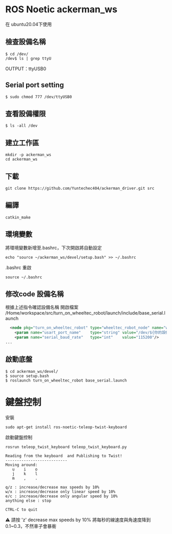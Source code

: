 # ROS Noetic ackerman_ws
在 ubuntu20.04下使用
## 檢查設備名稱
```
$ cd /dev/
/dev$ ls | grep ttyU
```

OUTPUT：ttyUSB0

## Serial port setting
```
$ sudo chmod 777 /dev/ttyUSB0
```

## 查看設備權限
```
$ ls -all /dev
```
## 建立工作區
```
mkdir -p ackerman_ws
cd ackerman_ws
```

## 下載
```
git clone https://github.com/Yuntechec404/ackerman_driver.git src
```
## 編譯
```
catkin_make
```
## 環境變數
將環境變數新增至.bashrc，下次開啟將自動設定
```
echo "source ~/ackerman_ws/devel/setup.bash" >> ~/.bashrc
```
.bashrc 重啟
```
source ~/.bashrc
```

## 修改code 設備名稱
根據上述指令確認設備名稱
開啟檔案 /Home/workspace/src/turn_on_wheeltec_robot/launch/include/base_serial.launch
```xml
  <node pkg="turn_on_wheeltec_robot" type="wheeltec_robot_node" name="wheeltec_robot" output="screen" respawn="false">
    <param name="usart_port_name"    type="string" value="/dev/${你的設備名稱}"/>  
    <param name="serial_baud_rate"   type="int"    value="115200"/>
...
```
## 啟動底盤
```
$ cd ackerman_ws/devel/
$ source setup.bash
$ roslaunch turn_on_wheeltec_robot base_serial.launch
```
# 鍵盤控制
安裝
```
sudo apt-get install ros-noetic-teleop-twist-keyboard
```

啟動鍵盤控制
```
rosrun teleop_twist_keyboard teleop_twist_keyboard.py
```

```
Reading from the keyboard  and Publishing to Twist!
---------------------------
Moving around:
   u    i    o
   j    k    l
   m    ,    .

q/z : increase/decrease max speeds by 10%
w/x : increase/decrease only linear speed by 10%
e/c : increase/decrease only angular speed by 10%
anything else : stop

CTRL-C to quit
```
⚠️ 請按 'z'  decrease max speeds by 10%  將每秒的線速度與角速度降到 0.1~0.3，不然車子會暴衝
